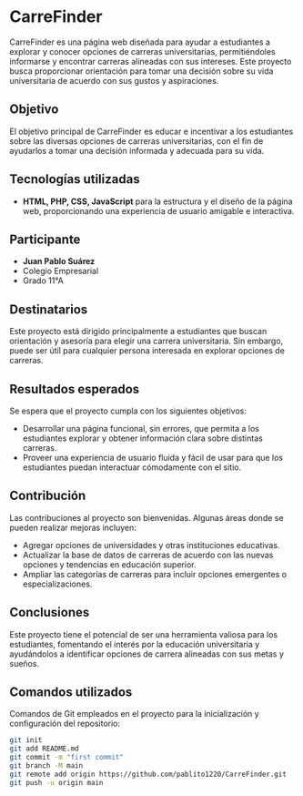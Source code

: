 # CarreFinder

CarreFinder es una página web diseñada para ayudar a estudiantes a explorar y conocer opciones de carreras universitarias, permitiéndoles informarse y encontrar carreras alineadas con sus intereses. Este proyecto busca proporcionar orientación para tomar una decisión sobre su vida universitaria de acuerdo con sus gustos y aspiraciones.

## Objetivo
El objetivo principal de CarreFinder es educar e incentivar a los estudiantes sobre las diversas opciones de carreras universitarias, con el fin de ayudarlos a tomar una decisión informada y adecuada para su vida.

## Tecnologías utilizadas
- **HTML, PHP, CSS, JavaScript** para la estructura y el diseño de la página web, proporcionando una experiencia de usuario amigable e interactiva.

## Participante
- **Juan Pablo Suárez**
- Colegio Empresarial
- Grado 11°A

## Destinatarios
Este proyecto está dirigido principalmente a estudiantes que buscan orientación y asesoría para elegir una carrera universitaria. Sin embargo, puede ser útil para cualquier persona interesada en explorar opciones de carreras.

## Resultados esperados
Se espera que el proyecto cumpla con los siguientes objetivos:
- Desarrollar una página funcional, sin errores, que permita a los estudiantes explorar y obtener información clara sobre distintas carreras.
- Proveer una experiencia de usuario fluida y fácil de usar para que los estudiantes puedan interactuar cómodamente con el sitio.

## Contribución
Las contribuciones al proyecto son bienvenidas. Algunas áreas donde se pueden realizar mejoras incluyen:
- Agregar opciones de universidades y otras instituciones educativas.
- Actualizar la base de datos de carreras de acuerdo con las nuevas opciones y tendencias en educación superior.
- Ampliar las categorías de carreras para incluir opciones emergentes o especializaciones.

## Conclusiones
Este proyecto tiene el potencial de ser una herramienta valiosa para los estudiantes, fomentando el interés por la educación universitaria y ayudándolos a identificar opciones de carrera alineadas con sus metas y sueños.

## Comandos utilizados

Comandos de Git empleados en el proyecto para la inicialización y configuración del repositorio:

```bash
git init
git add README.md
git commit -m "first commit"
git branch -M main
git remote add origin https://github.com/pablito1220/CarreFinder.git
git push -u origin main

